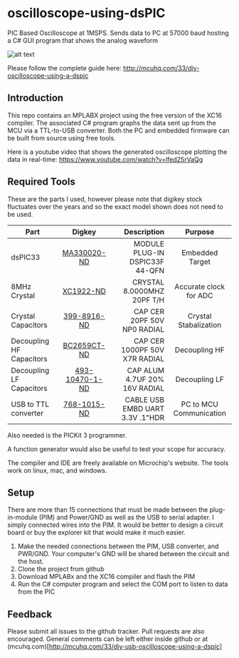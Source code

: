 # oscilloscope-using-dsPIC
PIC Based Oscilloscope at 1MSPS. Sends data to PC at 57000 baud hosting a C# GUI program that shows the analog waveform


![alt text](http://mcuhq.com/uploads/1610207fb580915.JPG)

Please follow the complete guide here: http://mcuhq.com/33/diy-oscilloscope-using-a-dspic

## Introduction

This repo contains an MPLABX project using the free version of the XC16 compiler. The associated C# program graphs the data sent up from the MCU via a TTL-to-USB converter. Both the PC and embedded firmware can be built from source using free tools.

Here is a youtube video that shows the generated oscilloscope plotting the data in real-time: https://www.youtube.com/watch?v=lfed25rVaQg

## Required Tools

These are the parts I used, however please note that digikey stock fluctuates over the years and so the exact model shown does not need to be used. 

| Part   |   Digkey | Description |  Purpose
|----------|:-------------:|------:|:-------:|
| dsPIC33 | [MA330020-ND](https://www.digikey.com/product-detail/en/microchip-technology/MA330020/MA330020-ND/2059584) | MODULE PLUG-IN DSPIC33F 44-QFN | Embedded Target |
| 8MHz Crystal | [XC1922-ND](https://www.digikey.com/product-detail/en/ecs-inc/ECS-080-20-4X-DU/XC1922-ND/2781927) | CRYSTAL 8.0000MHZ 20PF T/H | Accurate clock for ADC |
| Crystal Capacitors | [399-8916-ND](https://www.digikey.com/product-detail/en/kemet/C317C200J5G5TA/399-8916-ND/3522973) | CAP CER 20PF 50V NP0 RADIAL | Crystal Stabalization |
| Decoupling HF Capacitors | [BC2659CT-ND](http://www.digikey.com/scripts/DkSearch/dksus.dll?Detail&itemSeq=220562679&uq=636239161586120277) | CAP CER 1000PF 50V X7R RADIAL | Decoupling HF |
| Decoupling LF Capacitors | [493-10470-1-ND](http://www.digikey.com/scripts/DkSearch/dksus.dll?Detail&itemSeq=220562603&uq=636239161586120277) | CAP ALUM 4.7UF 20% 16V RADIAL | Decoupling LF |
| USB to TTL converter | [768-1015-ND](http://www.digikey.com/product-detail/en/ftdi-future-technology-devices-international-ltd/TTL-232R-3V3/768-1015-ND/1836393) | CABLE USB EMBD UART 3.3V .1"HDR | PC to MCU Communication |

Also needed is the PICKit 3 programmer.

A function generator would also be useful to test your scope for accuracy.

The compiler and IDE are freely available on Microchip's website. The tools work on linux, mac, and windows.

## Setup

There are more than 15 connections that must be made between the plug-in-module (PIM) and Power/GND as well as the USB to serial adapter. I simply connected wires into the PIM. It would be better to design a circuit board or buy the explorer kit that would make it much easier.

1. Make the needed connections between the PIM, USB converter, and PWR/GND. Your computer's GND will be shared between the circuit and the host. 
2. Clone the project from github
3. Download MPLABx and the XC16 compiler and flash the PIM
4. Run the C# computer program and select the COM port to listen to data from the PIC

## Feedback

Please submit all issues to the github tracker. Pull requests are also encouraged. General comments can be left either inside github or at (mcuhq.com)[http://mcuhq.com/33/diy-usb-oscilloscope-using-a-dspic]
